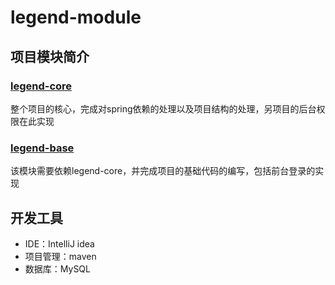 # legend-module

## 项目模块简介
### [legend-core](/legend-core/README.md)
整个项目的核心，完成对spring依赖的处理以及项目结构的处理，另项目的后台权限在此实现
### [legend-base]()
该模块需要依赖legend-core，并完成项目的基础代码的编写，包括前台登录的实现

## 开发工具
- IDE：IntelliJ idea
- 项目管理：maven
- 数据库：MySQL